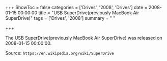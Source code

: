+++
ShowToc = false
categories = ['Drives', '2008', 'Drives']
date = 2008-01-15 00:00:00
title = "USB SuperDrive(previously MacBook Air SuperDrive)"
tags = ['Drives', '2008']
summary = " "

+++

The USB SuperDrive(previously MacBook Air SuperDrive) was released on 2008-01-15 00:00:00.

Source: `https://en.wikipedia.org/wiki/SuperDrive`


